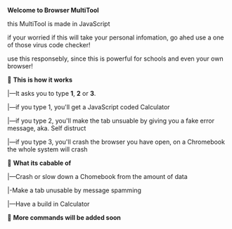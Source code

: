 **Welcome to Browser MultiTool**

this MultiTool is made in JavaScript

if your worried if this will take your personal infomation, go ahed use a one of those virus code checker!

use this responsebly, since this is powerful for schools and even your own browser!

📁 **This is how it works**

|—It asks you to type **1**, **2** or **3**.

|—if you type 1, you'll get a JavaScript coded Calculator

|—if you type 2, you'll make the tab unsuable by giving you a fake error message, aka. Self distruct

|—if you type 3, you'll crash the browser you have open, on a Chromebook the whole system will crash

📁 **What its cabable of**

|—Crash or slow down a Chomebook from the amount of data

|-Make a tab unusable by message spamming

|—Have a build in Calculator

📁 **More commands will be added soon**


